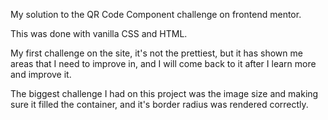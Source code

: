 My solution to the QR Code Component challenge on frontend mentor.

This was done with vanilla CSS and HTML.

My first challenge on the site, it's not the prettiest, but it has shown me areas that I need to improve in, and I will come back to it after I learn more and improve it.

The biggest challenge I had on this project was the image size and making sure it filled the container, and it's border radius was rendered correctly.